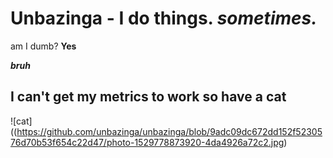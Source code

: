# Unbazinga - I do things. *sometimes.*

   am I dumb? **Yes**


 ***bruh***

## I can't get my metrics to work so have a cat
![cat]((https://github.com/unbazinga/unbazinga/blob/9adc09dc672dd152f5230576d70b53f654c22d47/photo-1529778873920-4da4926a72c2.jpg)
